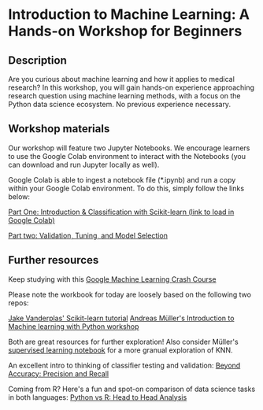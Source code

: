 # Introduction to Machine Learning: A Hands-on Workshop for Beginners

## Description

Are you curious about machine learning and how it applies to medical research? In this workshop, you will gain hands-on experience approaching research question using machine learning methods, with a focus on the Python data science ecosystem. No previous experience necessary.

## Workshop materials

Our workshop will feature two Jupyter Notebooks. We encourage learners to use the Google Colab environment to interact with the Notebooks (you can download and run Jupyter locally as well).

Google Colab is able to ingest a notebook file (*.ipynb) and run a copy within your Google Colab environment. To do this, simply follow the links below:

[Part One: Introduction & Classification with Scikit-learn (link to load in Google Colab)](https://colab.research.google.com/github/arcus/education-materials/blob/master/intro-to-ml/ml_workbook_00_intro.ipynb)

[Part two: Validation, Tuning, and Model Selection](https://colab.research.google.com/github/arcus/education-materials/blob/master/intro-to-ml/ml_workbook_01_validation_tuning.ipynb)

## Further resources

Keep studying with this [Google Machine Learning Crash Course](https://developers.google.com/machine-learning/crash-course)

Please note the workbook for today are loosely based on the following two repos:

[Jake Vanderplas' Scikit-learn tutorial](https://github.com/jakevdp/sklearn_tutorial/)
[Andreas Müller's Introduction to Machine learning with Python workshop](https://github.com/amueller/ml-workshop-1-of-4)

Both are great resources for further exploration! Also consider Müller's [supervised learning notebook](https://github.com/amueller/introduction_to_ml_with_python/blob/master/02-supervised-learning.ipynb) for a more granual exploration of KNN.

An excellent intro to thinking of classifier testing and validation: [Beyond Accuracy: Precision and Recall](https://towardsdatascience.com/beyond-accuracy-precision-and-recall-3da06bea9f6c)

Coming from R? Here's a fun and spot-on comparison of data science tasks in both languages: [Python vs R: Head to Head Analysis](https://www.dataquest.io/blog/python-vs-r/)
